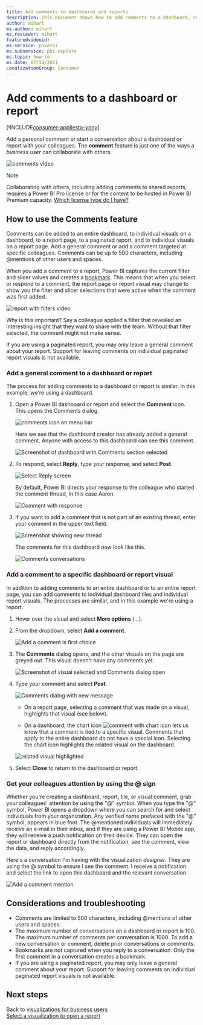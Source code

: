 ```yaml
---
title: Add comments to dashboards and reports
description: This document shows how to add comments to a dashboard, report, or visual and how to use comments to have conversations with collaborators.
author: mihart
ms.author: mihart
ms.reviewer: mihart
featuredvideoid: 
ms.service: powerbi
ms.subservice: pbi-explore
ms.topic: how-to
ms.date: 07/10/2021
LocalizationGroup: Consumer
---
```

# Add comments to a dashboard or report

[!INCLUDE[consumer-appliesto-ynny](../includes/consumer-appliesto-ynny.md)]

Add a personal comment or start a conversation about a dashboard or report with your colleagues. The **comment** feature is just one of the ways a *business user* can collaborate with others. 

![comments video](media/end-user-comment/comment.gif)

> [!NOTE]
> Collaborating with others, including adding comments to shared reports, requires a Power BI Pro license or for the content to be hosted in Power BI Premium capacity. [Which license type do I have?](end-user-license.md)

## How to use the Comments feature
Comments can be added to an entire dashboard, to individual visuals on a dashboard, to a report page, to a paginated report, and to individual visuals on a report page. Add a general comment or add a comment targeted at specific colleagues. Comments can be up to 500 characters, including @mentions of other users and spaces.

When you add a comment to a report, Power BI captures the current filter and slicer values and creates a [bookmark](end-user-bookmarks.md). This means that when you select or respond to a comment, the report page or report visual may change to show you the filter and slicer selections that were active when the comment was first added.  

![report with filters video](media/end-user-comment/power-bi-comment.gif)

Why is this important? Say a colleague applied a filter that revealed an interesting insight that they want to share with the team. Without that filter selected, the comment might not make sense.

If you are using a paginated report, you may only leave a general comment about your report.  Support for leaving comments on individual paginated report visuals is not available.

### Add a general comment to a dashboard or report
The process for adding comments to a dashboard or report is similar.  In this example, we're using a dashboard. 

1. Open a Power BI dashboard or report and select the **Comment** icon. This opens the Comments dialog.

    ![comments icon on menu bar](media/end-user-comment/power-bi-comment-icon.png)

    Here we see that the dashboard creator has already added a general comment.  Anyone with access to this dashboard can see this comment.

    ![Screenshot of dashboard with Comments section selected](media/end-user-comment/power-bi-first-comments.png)

2. To respond, select **Reply**, type your response, and select **Post**.  

    ![Select Reply screen](media/end-user-comment/power-bi-comments-reply.png)

    By default, Power BI directs your response to the colleague who started the comment thread, in this case Aaron. 

    ![Comment with response](media/end-user-comment/power-bi-respond.png)

 3. If you want to add a comment that is not part of an existing thread, enter your comment in the upper text field.

    ![Screenshot showing new thread](media/end-user-comment/power-bi-new-commenting.png)

    The comments for this dashboard now look like this.

    ![Comments conversations](media/end-user-comment/power-bi-conversation.png)

### Add a comment to a specific dashboard or report visual
In addition to adding comments to an entire dashboard or to an entire report page, you can add comments to individual dashboard tiles and individual report visuals. The processes are similar, and in this example we're using a report.

1. Hover over the visual and select **More options** (...).    
2. From the dropdown, select **Add a comment**.

    ![Add a comment is first choice](media/end-user-comment/power-bi-comment-reports.png)  

3.  The **Comments** dialog opens, and the other visuals on the page are greyed out. This visual doesn't have any comments yet. 

    ![Screenshot of visual selected and Comments dialog open](media/end-user-comment/power-bi-comments-column.png)  

4. Type your comment and select **Post**.

    ![Comments dialog with new message](media/end-user-comment/power-bi-comment-spikes.png)  

    - On a report page, selecting a comment that was made on a visual, highlights that visual (see below).

    - On a dashboard, the chart icon ![comment with chart icon](media/end-user-comment/power-bi-comment-chart-icon.png) lets us know that a comment is tied to a specific visual. Comments that apply to the entire dashboard do not have a special icon. Selecting the chart icon highlights the related visual on the dashboard.
    

    ![related visual highlighted](media/end-user-comment/power-bi-highlights.png)

5. Select **Close** to return to the dashboard or report.

### Get your colleagues attention by using the @ sign
Whether you're creating a dashboard, report, tile, or visual comment, grab your colleagues' attention by using the "\@" symbol.  When you type the "\@" symbol, Power BI opens a dropdown where you can search for and select individuals from your organization. Any verified name prefaced with the "\@" symbol, appears in blue font. The @mentioned individuals will immediately receive an e-mail in their inbox, and if they are using a Power BI Mobile app, they will receive a push notification on their device. They can open the report or dashboard directly from the notification, see the comment, view the data, and reply accordingly.

Here's a conversation I'm having with the visualization *designer*. They are using the @ symbol to ensure I see the comment. I receive a notification and select the link to open this dashboard and the relevant conversation.  

![Add a comment mention](media/end-user-comment/power-bi-comment-conversation.png)  

## Considerations and troubleshooting

- Comments are limited to 500 characters, including @mentions of other users and spaces.
- The maximum number of conversations on a dashboard or report is 100. The maximum number of comments per conversation is 1000. To add a new conversation or comment, delete prior conversations or comments.
- Bookmarks are not captured when you reply to a conversation. Only the first comment in a conversation creates a bookmark.
- If you are using a paginated report, you may only leave a general comment about your report.  Support for leaving comments on individual paginated report visuals is not available.

## Next steps
Back to [visualizations for business users](end-user-visualizations.md)    
[Select a visualization to open a report](end-user-report-open.md)
